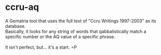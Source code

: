 # ccru-aq
A Gematria tool that uses the full text of "Ccru Writings 1997-2003" as its database.<br>
Basically, it looks for any string of words that qabbalistically match a specific number or the AQ value of a specific phrase.<br>
<br>
It isn't perfect, but... it's a start. =P
